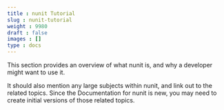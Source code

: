 ```yaml
---
title : nunit Tutorial
slug : nunit-tutorial
weight : 9980
draft : false
images : []
type : docs
---
```


This section provides an overview of what nunit is, and why a developer might want to use it.

It should also mention any large subjects within nunit, and link out to the related topics.  Since the Documentation for nunit is new, you may need to create initial versions of those related topics.


